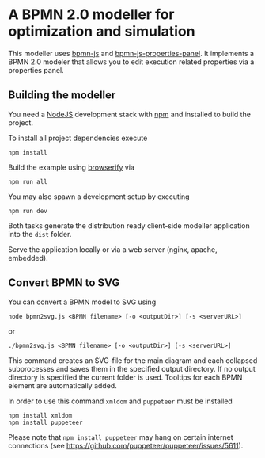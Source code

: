 # A BPMN 2.0 modeller for optimization and simulation

This modeller uses [bpmn-js](https://github.com/bpmn-io/bpmn-js) and [bpmn-js-properties-panel](https://github.com/bpmn-io/bpmn-js-properties-panel). It implements a BPMN 2.0 modeler that allows you to edit execution related properties via a properties panel.

## Building the modeller

You need a [NodeJS](http://nodejs.org) development stack with [npm](https://npmjs.org) and installed to build the project.

To install all project dependencies execute

```
npm install
```

Build the example using [browserify](http://browserify.org) via

```
npm run all
```

You may also spawn a development setup by executing

```
npm run dev
```

Both tasks generate the distribution ready client-side modeller application into the `dist` folder.

Serve the application locally or via a web server (nginx, apache, embedded).

## Convert BPMN to SVG

You can convert a BPMN model to SVG using

```
node bpmn2svg.js <BPMN filename> [-o <outputDir>] [-s <serverURL>]
```
or

```
./bpmn2svg.js <BPMN filename> [-o <outputDir>] [-s <serverURL>]
```

This command creates an SVG-file for the main diagram and each collapsed subprocesses and saves them in the specified output directory. If no output directory is specified the current folder is used. Tooltips for each BPMN element are automatically added.

In order to use this command `xmldom` and `puppeteer` must be installed

```
npm install xmldom
npm install puppeteer
```

Please note that `npm install puppeteer` may hang on certain internet connections (see https://github.com/puppeteer/puppeteer/issues/5611).

